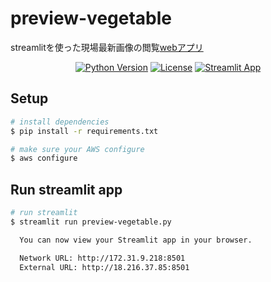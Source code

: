 # preview-vegetable
streamlitを使った現場最新画像の閲覧[webアプリ](http://18.216.37.85:8501)

<div align="center">
  
[![Python Version](https://img.shields.io/badge/python-3.7%20%7C%203.8%20%7C%203.9-blue.svg)](#supported-python-versions)
[![License](https://img.shields.io/badge/License-MIT-informational.svg)](https://github.com/artefactory-global/streamlit_prophet/blob/main/LICENSE)
[![Streamlit App](https://static.streamlit.io/badges/streamlit_badge_black_white.svg)](http://18.216.37.85:8501)
  
</div>

## Setup

```bash
# install dependencies
$ pip install -r requirements.txt

# make sure your AWS configure
$ aws configure
```

## Run streamlit app

```bash
# run streamlit
$ streamlit run preview-vegetable.py

  You can now view your Streamlit app in your browser.

  Network URL: http://172.31.9.218:8501
  External URL: http://18.216.37.85:8501
```
